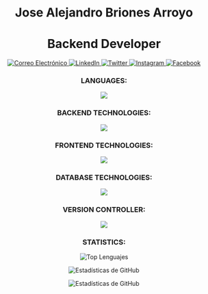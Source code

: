 <h1 align="center">Jose Alejandro Briones Arroyo</h1>
<div>
  <h1 align="center">Backend Developer</h1>
  <p align="center">
    <a href="mailto:j.alejandro.briones.a22@gmail.com" target="blank">
      <img src="https://img.shields.io/badge/Correo-FF3838?style=for-the-badge&logo=gmail&logoColor=white" alt="Correo Electrónico" />
    </a>
    <a href="https://www.linkedin.com/in/alexba2004" target="blank">
      <img src="https://img.shields.io/badge/LinkedIn-0077B5?style=for-the-badge&logo=linkedin&logoColor=white" alt="LinkedIn" />
    </a>
    <a href="https://twitter.com/alexba2004" target="blank">
      <img src="https://img.shields.io/badge/Twitter-000000?style=for-the-badge&logo=twitter&logoColor=white" alt="Twitter" />
    </a>
    <a href="https://www.instagram.com/alexba2004/" target="blank">
      <img src="https://img.shields.io/badge/Instagram-FF0074?style=for-the-badge&logo=instagram&logoColor=white" alt="Instagram" />
    </a>
    <a href="https://www.facebook.com/alexba2004/" target="blank">
      <img src="https://img.shields.io/badge/Facebook-007BFF?style=for-the-badge&logo=facebook&logoColor=white" alt="Facebook" />
    </a>
  </p>
</div>

<h3 align="center">LANGUAGES:</h3>
<p align="center">
  <img src="https://skillicons.dev/icons?i=javascript,java,php,cpp" />
</p>
<h3 align="center">BACKEND TECHNOLOGIES:</h3>
<p align="center">
  <img src="https://skillicons.dev/icons?i=spring,nodejs,express,sequelize" />
</p>
<h3 align="center">FRONTEND TECHNOLOGIES:</h3>
<p align="center">
  <img src="https://skillicons.dev/icons?i=html,css,bootstrap,tailwind,pug" />
</p>
<h3 align="center">DATABASE TECHNOLOGIES:</h3>
<p align="center">
  <img src="https://skillicons.dev/icons?i=mysql,mongodb" />
</p>
<h3 align="center">VERSION CONTROLLER:</h3>
<p align="center">
  <img src="https://skillicons.dev/icons?i=git,github" />
</p>

<h3 align="center">STATISTICS:</h3>
<p align="center">
  <img src="https://github-readme-stats.vercel.app/api/top-langs/?username=alexba2004&layout=compact&theme=github_dark" alt="Top Lenguajes" />
</p>

<p align="center">
  <img src="https://github-readme-stats.vercel.app/api?username=alexba2004&show_icons=true&count_private=true&theme=github_dark" alt="Estadísticas de GitHub" />
</p>

<p align="center">
  <img src="https://github-profile-summary-cards.vercel.app/api/cards/profile-details?username=alexba2004&theme=github_dark" alt="Estadísticas de GitHub" />
</p>
